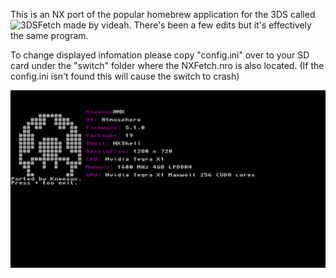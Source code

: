 This is an NX port of the popular homebrew application for the 3DS called ![3DSFetch](https://github.com/videah/3dsfetch
) made by videah.
There's been a few edits but it's effectively the same program.

To change displayed infomation please copy "config.ini" over to your SD card under the "switch" folder where the NXFetch.nro is also located. (If the config.ini isn't found this will cause the switch to crash)

![Screenshot](Switchshot.jpg)
